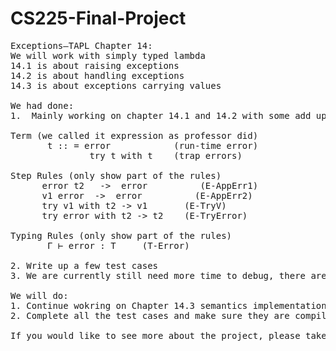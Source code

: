 # CS225-Final-Project
<pre>
Exceptions—TAPL Chapter 14:
We will work with simply typed lambda
14.1 is about raising exceptions
14.2 is about handling exceptions
14.3 is about exceptions carrying values

We had done:
1.  Mainly working on chapter 14.1 and 14.2 with some add up from Chapter 9 (simply typed lambda), include defined expression and typing rules as follows

Term (we called it expression as professor did)
       t :: = error            (run-time error)
               try t with t    (trap errors)

Step Rules (only show part of the rules)
      error t2   ->  error          (E-AppErr1)
      v1 error  ->  error          (E-AppErr2)
      try v1 with t2 -> v1       (E-TryV)
      try error with t2 -> t2    (E-TryError)

Typing Rules (only show part of the rules)
       Γ ⊢ error : T     (T-Error)
       
2. Write up a few test cases
3. We are currently still need more time to debug, there are some error in our codes, it cannot compile well currently.

We will do:
1. Continue wokring on Chapter 14.3 semantics implementation as we did in 14.1 and 14.2
2. Complete all the test cases and make sure they are compiling with no error before the deadline of the whole project.

If you would like to see more about the project, please take look at our proposal pdf file which also upload on this repository.
</pre>

